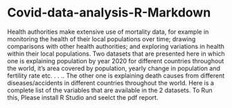 # Covid-data-analysis-R-Markdown
Health authorities make extensive use of mortality data, for example in monitoring the health of their local populations over time; drawing comparisons with other health authorities; and exploring variations in health within their local populations.
Two datasets that are presented here in which one is explaining population by year 2020 for different countries throughout the world, it’s area covered by population, yearly change in population and fertility rate etc. . . .. The other one is explaining death causes from different diseases/accidents in different countries throughout the world.
Here is a complete list of the variables that are available in the 2 datasets.
To Run this, Please install R Studio and seelct the pdf report.
